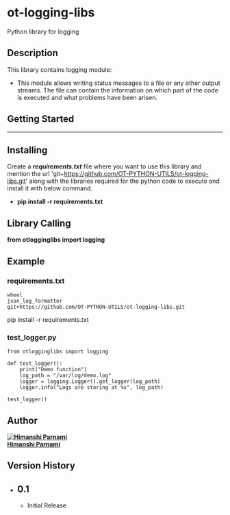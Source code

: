 ot-logging-libs
=====================================
Python library for logging

## Description

This library contains logging module:
* This module allows writing status messages to a file or any other output streams. The file can contain the information on which part of the code is executed and what problems have been arisen. 

## Getting Started
-----------------------------------------

## Installing
Create a *<b>requirements.txt</b>* file where you want to use this library and mention the url 'git+https://github.com/OT-PYTHON-UTILS/ot-logging-libs.git' along with the libraries required for the python code to execute and install it with below command.
* <b>pip install -r requirements.txt</b>

## Library Calling

<b>from otlogginglibs import logging</b>

## Example 
### <b>requirements.txt</b>

``` 
wheel
json_log_formatter
git+https://github.com/OT-PYTHON-UTILS/ot-logging-libs.git
```

</b>pip install -r requirements.txt</b>

### <b>test_logger.py</b>
```
from otlogginglibs import logging

def test_logger():
    print("Demo function")
    log_path = "/var/log/demo.log"
    logger = logging.Logger().get_logger(log_path)
    logger.info("Logs are storing at %s", log_path)

test_logger()
```
## Author

[himanshi_homepage]: https://github.com/himanshiparnami
[himanshi_avatar]: https://avatars.githubusercontent.com/u/101627875?s=200&v=4

**[![Himanshi Parnami][himanshi_avatar]][himanshi_homepage]<br/>[Himanshi Parnami][himanshi_homepage]** 

## Version History

* ## 0.1
    * Initial Release
